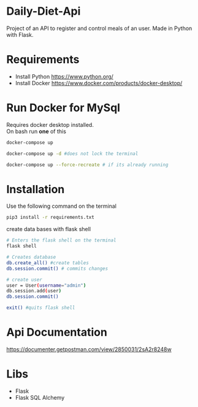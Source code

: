 # Daily-Diet-Api
Project of an API to register and control meals of an user. Made in Python with Flask.

# Requirements
- Install Python 
https://www.python.org/ 
- Install Docker
https://www.docker.com/products/docker-desktop/

# Run Docker for MySql

Requires docker desktop installed.\
On bash run **one** of this

```sh
docker-compose up

docker-compose up -d #does not lock the terminal

docker-compose up --force-recreate # if its already running
```

# Installation

Use the following command on the terminal

```sh
pip3 install -r requirements.txt
```
create data bases with flask shell

```sh
# Enters the flask shell on the terminal
flask shell

# Creates database
db.create_all() #create tables
db.session.commit() # commits changes

# create user
user = User(username="admin")
db.session.add(user)
db.session.commit()

exit() #quits flask shell
```

# Api Documentation

https://documenter.getpostman.com/view/2850031/2sA2r8248w


# Libs

- Flask
- Flask SQL Alchemy